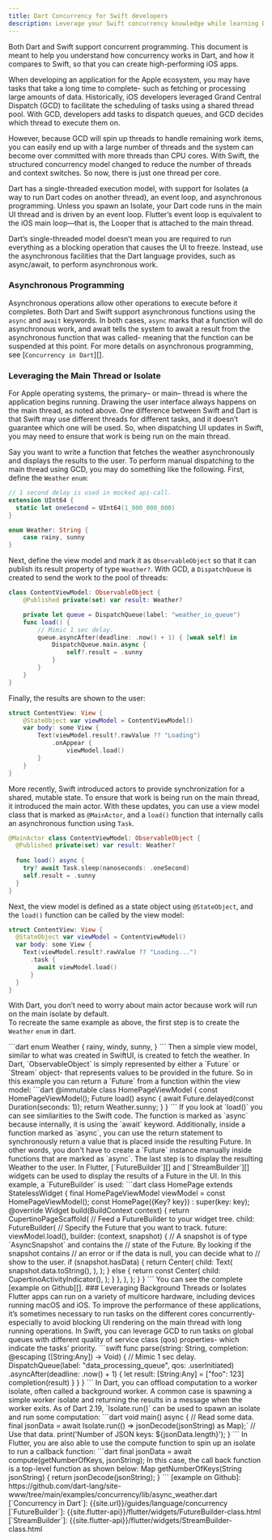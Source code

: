 ```yaml
---
title: Dart Concurrency for Swift developers
description: Leverage your Swift concurrency knowledge while learning Dart
---
```


<?code-excerpt path-base="concurrency"?>

Both Dart and Swift support concurrent programming. 
This document is meant to help you 
understand how concurrency works in Dart, 
and how it compares to Swift, 
so that you can create high-performing iOS apps. 

When developing an application for the Apple ecosystem, 
you may have tasks that take a long time to complete- 
such as fetching or processing large amounts of data. 
Historically, iOS developers leveraged Grand Central Dispatch 
(GCD) to facilitate the scheduling of tasks 
using a shared thread pool. 
With GCD, developers add tasks to dispatch queues, 
and GCD decides which thread to execute them on.

However, because GCD will spin up threads to 
handle remaining work items, 
you can easily end up with a large number of threads 
and the system can become over committed 
with more threads than CPU cores. 
With Swift, the structured concurrency model changed 
to reduce the number 
of threads and context switches. 
So now, there is just one thread per core. 

Dart has a single-threaded execution model, 
with support for Isolates 
(a way to run Dart codes on another thread), an event loop, 
and asynchronous programming. 
Unless you spawn an Isolate, your Dart code runs in the 
main UI thread and is driven by an event loop. 
Flutter’s event loop is 
equivalent to the iOS main loop—that is, 
the Looper that is attached to the main thread.

Dart’s single-threaded model doesn’t mean 
you are required to run everything 
as a blocking operation that causes the UI to freeze. 
Instead, use the asynchronous 
facilities that the Dart language provides, 
such as async/await, to perform asynchronous work.

### Asynchronous Programming
Asynchronous operations allow other operations 
to execute before it completes. 
Both Dart and Swift support asynchronous functions 
using the `async` and `await` keywords. 
In both cases, `async` marks that a function 
will do asynchronous work, 
and await tells the system to await a result 
from the asynchronous function that was called- 
meaning that the function can be suspended at this point. 
For more details on asynchronous programming, 
see [`Concurrency in Dart`][].

### Leveraging the Main Thread or Isolate
For Apple operating systems, the primary– or main– 
thread is where the application begins running. 
Drawing the user interface always happens on the main thread, 
as noted above. 
One difference between Swift and Dart is that 
Swift may use different threads for different tasks, 
and it doesn’t guarantee which one will be used. 
So, when dispatching UI updates in Swift, 
you may need to ensure that work is being run on the main thread. 

Say you want to write a function that fetches the 
weather asynchronously and 
displays the results to the user. 
To perform manual dispatching to the main thread using GCD, 
you may do something like the following. First, define the `Weather` `enum`:

```swift
// 1 second delay is used in mocked api-call. 
extension UInt64 {
  static let oneSecond = UInt64(1_000_000_000)
} 

enum Weather: String {
    case rainy, sunny
}
```

Next, define the view model and mark it as `ObservableObject` 
so that it can publish its result property of type `Weather?`. 
With GCD, a `DispatchQueue` is created to 
send the work to the pool of threads:

```swift
class ContentViewModel: ObservableObject {
    @Published private(set) var result: Weather?

    private let queue = DispatchQueue(label: "weather_io_queue")
    func load() {
        // Mimic 1 sec delay.
        queue.asyncAfter(deadline: .now() + 1) { [weak self] in
            DispatchQueue.main.async {
                self?.result = .sunny
            }
        }
    }
}
```

Finally, the results are shown to the user:

```swift
struct ContentView: View {
    @StateObject var viewModel = ContentViewModel()
    var body: some View {
        Text(viewModel.result?.rawValue ?? "Loading")
            .onAppear {
                viewModel.load()
        }
    }
}
```

More recently, Swift introduced actors to provide 
synchronization for a shared, mutable state. 
To ensure that work is being run on the main thread, 
it introduced the main actor. 
With these updates, you can use a view model class 
that is marked as `@MainActor`, 
and a `load()` function that internally calls an 
asynchronous function using `Task`.  

```swift
@MainActor class ContentViewModel: ObservableObject {
  @Published private(set) var result: Weather?
  
  func load() async {
    try? await Task.sleep(nanoseconds: .oneSecond)
    self.result = .sunny
  }
}
```

Next, the view model is defined as a state object using `@StateObject`, 
and the `load()` function can be called by the view model:

```swift
struct ContentView: View {
  @StateObject var viewModel = ContentViewModel()
  var body: some View {
    Text(viewModel.result?.rawValue ?? "Loading...")
      .task {
        await viewModel.load()
      }
  }
}
```
With Dart, you don’t need to worry about 
main actor because work will run on the main isolate by default.  
To recreate the same example as above, 
the first step is to create the `Weather` `enum` in dart. 

<?code-excerpt "lib/async_weather.dart (Weather)">
```dart
enum Weather {
  rainy,
  windy,
  sunny,
}
```

Then a simple view model, similar to what was created in SwiftUI, 
is created to fetch the weather. 
In Dart, `ObservableObject` is simply represented 
by either a `Future` or `Stream` object- 
that represents values to be provided in the future.  
So in this example you can return a `Future<Weather>` 
from a function within the view model:

<?code-excerpt "lib/async_weather.dart (HomePageViewModel)">
```dart
@immutable
class HomePageViewModel {
  const HomePageViewModel();
  Future<Weather> load() async {
    await Future.delayed(const Duration(seconds: 1));
    return Weather.sunny;
  }
}
```

If you look at `load()` you can see 
similarities to the Swift code. 
The function is marked as `async` because internally, 
it is using the `await` keyword.

Additionally, inside a function marked as `async`, 
you can use the return statement 
to synchronously return a value 
that is placed inside the resulting Future. 
In other words, you don't have to create a 
`Future` instance manually 
inside functions that are marked as `async`. 

The last step is to display the resulting Weather to the user. 
In Flutter, [`FutureBuilder`][] and [`StreamBuilder`][] 
widgets can be used to display the results of a Future in the UI. 
In this example, a `FutureBuilder` is used:

<?code-excerpt "lib/async_weather.dart (HomePageWidget)">
```dart
class HomePage extends StatelessWidget {
  final HomePageViewModel viewModel = const HomePageViewModel();
  const HomePage({Key? key}) : super(key: key);

  @override
  Widget build(BuildContext context) {
    return CupertinoPageScaffold(
      // Feed a FutureBuilder to your widget tree.
      child: FutureBuilder<Weather>(
        // Specify the Future that you want to track.
        future: viewModel.load(),
        builder: (context, snapshot) {
          // A snapshot is of type `AsyncSnapshot` and contains the 
          // state of the Future. By looking if the snapshot contains
          // an error or if the data is null, you can decide what to
          // show to the user.
          if (snapshot.hasData) {
            return Center(
              child: Text(
                snapshot.data.toString(),
              ),
            );
          } else {
            return const Center(
              child: CupertinoActivityIndicator(),
            );
          }
        },
      ),
    );
  }
}
```

You can see the complete [example on Github][].

### Leveraging Background Threads or Isolates
Flutter apps can run on a variety of multicore hardware, 
including devices running macOS and iOS. 
To improve the performance of these applications, 
it’s sometimes necessary to run tasks 
on the different cores concurrently- 
especially to avoid blocking UI rendering 
on the main thread with long running operations. 

In Swift, you can leverage GCD to run tasks on global queues
 with different quality of service class 
 (qos) properties- which indicate the tasks’ priority. 

```swift
func parse(string: String, completion: @escaping ([String:Any]) -> Void) {
  // Mimic 1 sec delay.
  DispatchQueue(label: "data_processing_queue", qos: .userInitiated)
    .asyncAfter(deadline: .now() + 1) {
      let result: [String:Any] = ["foo": 123]
      completion(result)
    }
  }
}
```

In Dart, you can offload computation to a worker isolate, 
often called a background worker. 
A common case is spawning a simple worker isolate and 
returning the results in a message when the worker exits. 
As of Dart 2.19, `Isolate.run()` can be used to 
spawn an isolate and run some computation:

```dart
void main() async {
  // Read some data.
  final jsonData = await Isolate.run(() => jsonDecode(jsonString) as Map<String, dynamic>);`

  // Use that data.
  print('Number of JSON keys: ${jsonData.length}');
}
```

In Flutter, you are also able to use the compute function 
to spin up an isolate to run a callback function:

```dart
final jsonData = await compute(getNumberOfKeys, jsonString);

In this case, the call back function is a top-level function as shown below:
Map<String, dynamic> getNumberOfKeys(String jsonString) {
 return jsonDecode(jsonString);
}
```

[example on Github]: https://github.com/dart-lang/site-www/tree/main/examples/concurrency/lib/async_weather.dart
[`Concurrency in Dart`]: {{site.url}}/guides/language/concurrency
[`FutureBuilder`]: {{site.flutter-api}}/flutter/widgets/FutureBuilder-class.html
[`StreamBuilder`]: {{site.flutter-api}}/flutter/widgets/StreamBuilder-class.html